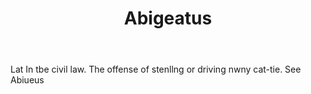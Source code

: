 ---
title: Abigeatus
permalink: "/definitions/abigeatus.html"
body: Lat In tbe civil law. The offense of stenllng or driving nwny cat-tie. See Abiueus
published_at: '2018-07-07'
layout: post
---